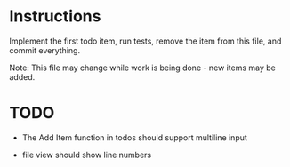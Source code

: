 # Instructions

Implement the first todo item,
run tests,
remove the item from this file,
and commit everything.

Note: This file may change while work is being done - new items may be added.

# TODO

- The Add Item function in todos should support multiline input

- file view should show line numbers

